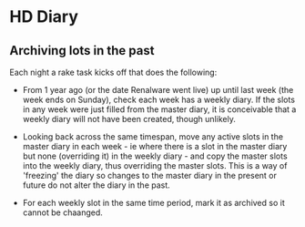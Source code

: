 # HD Diary

## Archiving lots in the past

Each night a rake task kicks off that does the following:

- From 1 year ago (or the date Renalware went live) up until last week (the week ends on Sunday),
check each week has a weekly diary. If the slots in any week were just filled from the master diary,
it is conceivable that a weekly diary will not have been created, though unlikely.

- Looking back across the same timespan, move any active slots in the master diary in each week - ie
where there is a slot in the master diary but none (overriding it) in the weekly diary - and copy
the master slots into the weekly diary, thus overriding the master slots. This is a way of
'freezing' the diary so changes to the master diary in the present or future do not alter the
diary in the past.

- For each weekly slot in the same time period, mark it as archived so it cannot be chaanged.
